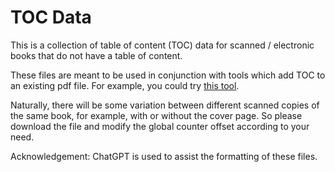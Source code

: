 # TOC Data
This is a collection of table of content (TOC) data for scanned / electronic books that do not have a table of content.

These files are meant to be used in conjunction with tools which add TOC to an existing pdf file.
For example, you could try [this tool](https://github.com/mky2/pdftools).

Naturally, there will be some variation between different scanned copies of the same book, for example, with or without the cover page.
So please download the file and modify the global counter offset according to your need.

Acknowledgement: ChatGPT is used to assist the formatting of these files.
